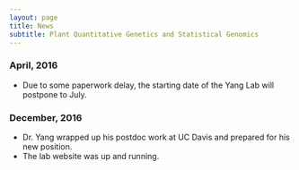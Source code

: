 ```yaml
---
layout: page
title: News
subtitle: Plant Quantitative Genetics and Statistical Genomics
---
```


### April, 2016
- Due to some paperwork delay, the starting date of the Yang Lab will postpone to July.

### December, 2016
- Dr. Yang wrapped up his postdoc work at UC Davis and prepared for his new position.
- The lab website was up and running.
